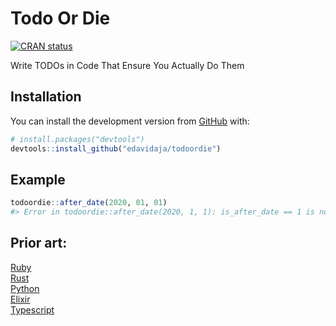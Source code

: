 
<!-- README.md is generated from README.Rmd. Please edit that file -->

# Todo Or Die

<!-- badges: start -->

[![CRAN
status](https://www.r-pkg.org/badges/version/todoordie)](https://CRAN.R-project.org/package=todoordie)
<!-- badges: end -->

Write TODOs in Code That Ensure You Actually Do Them

## Installation

You can install the development version from
[GitHub](https://github.com/) with:

``` r
# install.packages("devtools")
devtools::install_github("edavidaja/todoordie")
```

## Example

``` r
todoordie::after_date(2020, 01, 01)
#> Error in todoordie::after_date(2020, 1, 1): is_after_date == 1 is not TRUE
```

## Prior art:

[Ruby](https://github.com/searls/todo_or_die)  
[Rust](https://github.com/davidpdrsn/todo-or-die)  
[Python](https://github.com/achedeuzot/py-todo-or-die)  
[Elixir](https://hex.pm/packages/credo_todo_or_die)  
[Typescript](https://github.com/ngnijland/typescript-todo-or-die-plugin)
